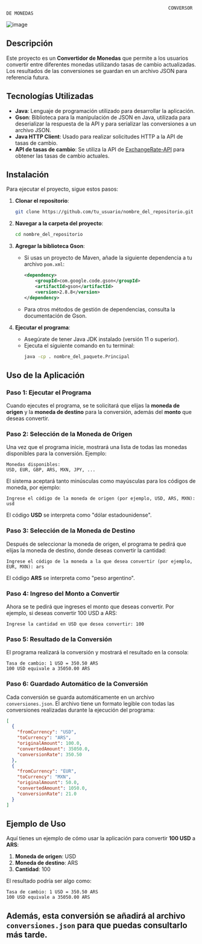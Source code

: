                                                                 CONVERSOR DE MONEDAS
![image](https://github.com/user-attachments/assets/5d094902-52c5-443b-91c5-a112d3b93f2d)

## Descripción

Este proyecto es un **Convertidor de Monedas** que permite a los usuarios convertir entre diferentes monedas utilizando tasas de cambio actualizadas. Los resultados de las conversiones se guardan en un archivo JSON para referencia futura.

## Tecnologías Utilizadas

- **Java**: Lenguaje de programación utilizado para desarrollar la aplicación.
- **Gson**: Biblioteca para la manipulación de JSON en Java, utilizada para deserializar la respuesta de la API y para serializar las conversiones a un archivo JSON.
- **Java HTTP Client**: Usado para realizar solicitudes HTTP a la API de tasas de cambio.
- **API de tasas de cambio**: Se utiliza la API de [ExchangeRate-API](https://www.exchangerate-api.com/) para obtener las tasas de cambio actuales.

## Instalación

Para ejecutar el proyecto, sigue estos pasos:

1. **Clonar el repositorio**:
   ```bash
   git clone https://github.com/tu_usuario/nombre_del_repositorio.git
   ```
   
2. **Navegar a la carpeta del proyecto**:
   ```bash
   cd nombre_del_repositorio
   ```

3. **Agregar la biblioteca Gson**:
   - Si usas un proyecto de Maven, añade la siguiente dependencia a tu archivo `pom.xml`:
     ```xml
     <dependency>
         <groupId>com.google.code.gson</groupId>
         <artifactId>gson</artifactId>
         <version>2.8.8</version>
     </dependency>
     ```
   - Para otros métodos de gestión de dependencias, consulta la documentación de Gson.

4. **Ejecutar el programa**:
   - Asegúrate de tener Java JDK instalado (versión 11 o superior).
   - Ejecuta el siguiente comando en tu terminal:
     ```bash
     java -cp . nombre_del_paquete.Principal
     ```

## Uso de la Aplicación

### Paso 1: Ejecutar el Programa

Cuando ejecutes el programa, se te solicitará que elijas la **moneda de origen** y la **moneda de destino** para la conversión, además del **monto** que deseas convertir.

### Paso 2: Selección de la Moneda de Origen

Una vez que el programa inicie, mostrará una lista de todas las monedas disponibles para la conversión. Ejemplo:

```text
Monedas disponibles:
USD, EUR, GBP, ARS, MXN, JPY, ...
```

El sistema aceptará tanto minúsculas como mayúsculas para los códigos de moneda, por ejemplo:

```text
Ingrese el código de la moneda de origen (por ejemplo, USD, ARS, MXN): usd
```

El código **USD** se interpreta como "dólar estadounidense".

### Paso 3: Selección de la Moneda de Destino

Después de seleccionar la moneda de origen, el programa te pedirá que elijas la moneda de destino, donde deseas convertir la cantidad:

```text
Ingrese el código de la moneda a la que desea convertir (por ejemplo, EUR, MXN): ars
```

El código **ARS** se interpreta como "peso argentino".

### Paso 4: Ingreso del Monto a Convertir

Ahora se te pedirá que ingreses el monto que deseas convertir. Por ejemplo, si deseas convertir 100 USD a ARS:

```text
Ingrese la cantidad en USD que desea convertir: 100
```

### Paso 5: Resultado de la Conversión

El programa realizará la conversión y mostrará el resultado en la consola:

```text
Tasa de cambio: 1 USD = 350.50 ARS
100 USD equivale a 35050.00 ARS
```

### Paso 6: Guardado Automático de la Conversión

Cada conversión se guarda automáticamente en un archivo `conversiones.json`. El archivo tiene un formato legible con todas las conversiones realizadas durante la ejecución del programa:

```json
[
  {
    "fromCurrency": "USD",
    "toCurrency": "ARS",
    "originalAmount": 100.0,
    "convertedAmount": 35050.0,
    "conversionRate": 350.50
  },
  {
    "fromCurrency": "EUR",
    "toCurrency": "MXN",
    "originalAmount": 50.0,
    "convertedAmount": 1050.0,
    "conversionRate": 21.0
  }
]
```

## Ejemplo de Uso

Aquí tienes un ejemplo de cómo usar la aplicación para convertir **100 USD** a **ARS**:

1. **Moneda de origen**: USD
2. **Moneda de destino**: ARS
3. **Cantidad**: 100

El resultado podría ser algo como:

```text
Tasa de cambio: 1 USD = 350.50 ARS
100 USD equivale a 35050.00 ARS
```

Además, esta conversión se añadirá al archivo `conversiones.json` para que puedas consultarlo más tarde.
---
